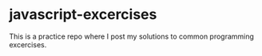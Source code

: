 # javascript-excercises
This is a practice repo where I post my solutions to common programming excercises.
